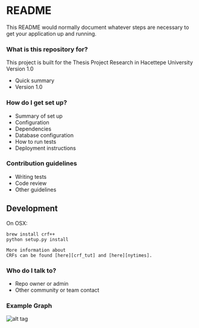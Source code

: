 # README #

This README would normally document whatever steps are necessary to get your application up and running.

### What is this repository for? ###
This project is built for the Thesis Project Research in Hacettepe University
Version 1.0

* Quick summary
* Version 1.0

### How do I get set up? ###

* Summary of set up
* Configuration
* Dependencies
* Database configuration
* How to run tests
* Deployment instructions

### Contribution guidelines ###

* Writing tests
* Code review
* Other guidelines

## Development

On OSX:

    brew install crf++
    python setup.py install
    
    More information about
    CRFs can be found [here][crf_tut] and [here][nytimes].



### Who do I talk to? ###

* Repo owner or admin
* Other community or team contact


### Example Graph ###
![alt tag](https://github.com/ozgen/RecipePostagger/blob/master/results/result121.png)


[crf_tut]:  http://people.cs.umass.edu/~mccallum/papers/crf-tutorial.pdf
[nytimes]: https://github.com/NYTimes/ingredient-phrase-tagger


